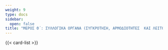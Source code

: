 ```yaml
---
weight: 9
type: docs
sidebar:
  open: false
title: "ΜΕΡΟΣ Θ΄: ΣΥΛΛΟΓΙΚΑ ΟΡΓΑΝΑ (ΣΥΓΚΡΟΤΗΣΗ, ΑΡΜΟΔΙΟΤΗΤΕΣ  ΚΑΙ ΛΕΙΤΟΥΡΓΙΑ)"
---
```


{{< card-list >}}
